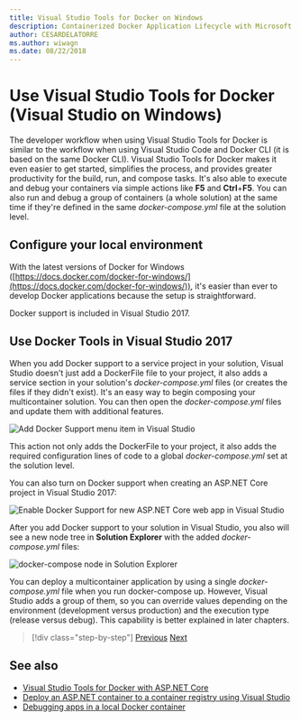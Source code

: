 ```yaml
---
title: Visual Studio Tools for Docker on Windows
description: Containerized Docker Application Lifecycle with Microsoft Platform and Tools
author: CESARDELATORRE
ms.author: wiwagn
ms.date: 08/22/2018
---
```

# Use Visual Studio Tools for Docker (Visual Studio on Windows)

The developer workflow when using Visual Studio Tools for Docker is similar to the workflow when using Visual Studio Code and Docker CLI (it is based on the same Docker CLI). Visual Studio Tools for Docker makes it even easier to get started, simplifies the process, and provides greater productivity for the build, run, and compose tasks. It's also able to execute and debug your containers via simple actions like **F5** and **Ctrl**+**F5**. You can also run and debug a group of containers (a whole solution) at the same time if they're defined in the same *docker-compose.yml* file at the solution level.

## Configure your local environment

With the latest versions of Docker for Windows ([https://docs.docker.com/docker-for-windows/](https://docs.docker.com/docker-for-windows/)), it's easier than ever to develop Docker applications because the setup is straightforward.

Docker support is included in Visual Studio 2017.

## Use Docker Tools in Visual Studio 2017

When you add Docker support to a service project in your solution, Visual Studio doesn't just add a DockerFile file to your project, it also adds a service section in your solution's *docker-compose.yml* files (or creates the files if they didn't exist). It's an easy way to begin composing your multicontainer solution. You can then open the *docker-compose.yml* files and update them with additional features.

![Add Docker Support menu item in Visual Studio](./media/image32.png)

This action not only adds the DockerFile to your project, it also adds the required configuration lines of code to a global *docker-compose.yml* set at the solution level.

You can also turn on Docker support when creating an ASP.NET Core project in Visual Studio 2017:

![Enable Docker Support for new ASP.NET Core web app in Visual Studio](./media/image33.png)

After you add Docker support to your solution in Visual Studio, you also will see a new node tree in **Solution Explorer** with the added *docker-compose.yml* files:

![docker-compose node in Solution Explorer](./media/image34.PNG)

You can deploy a multicontainer application by using a single *docker-compose.yml* file when you run docker-compose up. However, Visual Studio adds a group of them, so you can override values depending on the environment (development versus production) and the execution type (release versus debug). This capability is better explained in later chapters.

>[!div class="step-by-step"]
[Previous](docker-apps-inner-loop-workflow.md)
[Next](set-up-windows-containers-with-powershell.md)

## See also

- [Visual Studio Tools for Docker with ASP.NET Core](/aspnet/core/host-and-deploy/docker/visual-studio-tools-for-docker)
- [Deploy an ASP.NET container to a container registry using Visual Studio](/azure/vs-azure-tools-docker-hosting-web-apps-in-docker)
- [Debugging apps in a local Docker container](/azure/vs-azure-tools-docker-edit-and-refresh)